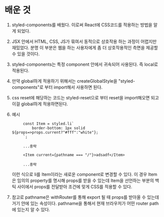 # 배운 것

1. styled-components를 배웠다. 이로써 React에 CSS코드를 적용하는 방법을 알게 되었다.
2. JSX 안에서 HTML, CSS, JS가 묶여서 동적으로 상호작용 하는 과정이 어렵지만 재밌었다. 분명 이 부분은 웹을 하는 사용자에게 좀 더 상호작용적인 측면을 제공할 수 있을 것이다.
3. styled-components는 특정 component 안에서 귀속되어 사용된다. 즉 local로 적용된다.
4. 만약 global하게 적용하기 위해서는 createGlobalStyle을 "styled-components"로 부터 import해서 사용하면 된다.
5. css reset에 해당하는 코드는 styled-reset으로 부터 reset을 import해오면 되고 이걸 global하게 적용하면된다.
6. 예시

   ```
        const Item = styled.li`
            border-bottom: 1px solid ${props=>props.current?"#fff":"white"};
        `;

        ...중략

        <Item current={pathname === "/"}>adsadf</Item>

        ...중략
   ```

   이런 식으로 li를 Item이라는 새로운 component로 변경할 수 있다. 이 경우 Item은 임의의 property를 명시해 props를 받을 수 있는데 Item을 선언하는 부분의 백틱 사이에서 props를 전달받아 조건에 맞게 CSS를 적용할 수 있다.

7. 참고로 pathname은 withRouter를 통해 export 될 때 props를 받아올 수 있는데 거기 안에 있는 속성이다. pathname을 통해서 현재 브라우저가 어떤 router path에 있는지 알 수 있다.
